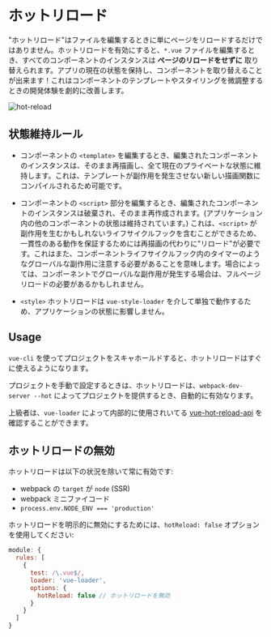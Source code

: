 # ホットリロード

"ホットリロード"はファイルを編集するときに単にページをリロードするだけではありません。ホットリロードを有効にすると、`*.vue` ファイルを編集するとき、すべてのコンポーネントのインスタンスは **ページのリロードをせずに** 取り替えられます。アプリの現在の状態を保持し、コンポーネントを取り替えることが出来ます！これはコンポーネントのテンプレートやスタイリングを微調整するときの開発体験を劇的に改善します。

![hot-reload](http://blog.evanyou.me/images/vue-hot.gif)

## 状態維持ルール

- コンポーネントの `<template>` を編集するとき、編集されたコンポーネントのインスタンスは、そのまま再描画し、全て現在のプライベートな状態に維持します。これは、テンプレートが副作用を発生させない新しい描画関数にコンパイルされるため可能です。

- コンポーネントの `<script>` 部分を編集するとき、編集されたコンポーネントのインスタンスは破棄され、そのまま再作成されます。(アプリケーション内の他のコンポーネントの状態は維持されています。) これは、`<script>` が副作用を生むかもしれないライフサイクルフックを含むことができるため、一貫性のある動作を保証するためには再描画の代わりに"リロード"が必要です。これはまた、コンポーネントライフサイクルフック内のタイマーのようなグローバルな副作用に注意する必要があることを意味します。場合によっては、コンポーネントでグローバルな副作用が発生する場合は、フルページリロードの必要があるかもしれません。

- `<style>` ホットリロードは `vue-style-loader` を介して単独で動作するため、アプリケーションの状態に影響しません。

## Usage

`vue-cli` を使ってプロジェクトをスキャホールドすると、ホットリロードはすぐに使えるようになります。

プロジェクトを手動で設定するときは、ホットリロードは、`webpack-dev-server --hot` によってプロジェクトを提供するとき、自動的に有効なります。

上級者は、`vue-loader` によって内部的に使用されいてる [vue-hot-reload-api](https://github.com/vuejs/vue-hot-reload-api) を確認することができます。

## ホットリロードの無効

ホットリロードは以下の状況を除いて常に有効です:

 * webpack の `target` が `node` (SSR)
 * webpack ミニファイコード
 * `process.env.NODE_ENV === 'production'`
  
ホットリロードを明示的に無効にするためには、`hotReload: false` オプションを使用してください:

``` js
module: {
  rules: [
    {
      test: /\.vue$/,
      loader: 'vue-loader',
      options: {
        hotReload: false // ホットリロードを無効
      }
    }
  ]
}
```
